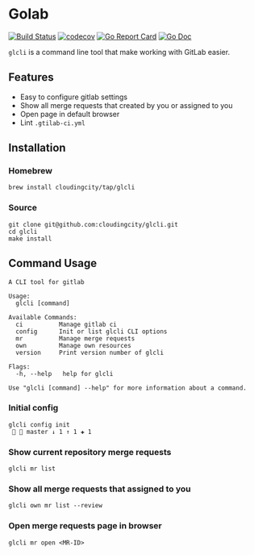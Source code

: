 # Golab

[![Build Status](https://travis-ci.com/cloudingcity/glcli.svg?branch=master)](https://travis-ci.com/cloudingcity/glcli)
[![codecov](https://codecov.io/gh/cloudingcity/glcli/branch/master/graph/badge.svg)](https://codecov.io/gh/cloudingcity/glcli)
[![Go Report Card](https://goreportcard.com/badge/github.com/alekseiapa/glcli)](https://goreportcard.com/report/github.com/alekseiapa/glcli)
[![Go Doc](https://img.shields.io/badge/godoc-reference-blue.svg?style=flat)](http://godoc.org/github.com/alekseiapa/glcli)

`glcli` is a command line tool that make working with GitLab easier.

## Features

- Easy to configure gitlab settings
- Show all merge requests that created by you or assigned to you
- Open page in default browser
- Lint `.gtilab-ci.yml`

## Installation

### Homebrew

```shell script
brew install cloudingcity/tap/glcli
```

### Source

```shell script
git clone git@github.com:cloudingcity/glcli.git
cd glcli
make install
```

## Command Usage

```
A CLI tool for gitlab

Usage:
  glcli [command]

Available Commands:
  ci          Manage gitlab ci
  config      Init or list glcli CLI options
  mr          Manage merge requests
  own         Manage own resources
  version     Print version number of glcli

Flags:
  -h, --help   help for glcli

Use "glcli [command] --help" for more information about a command.
```

### Initial config

```shell script
glcli config init                                                                                                    master ↓ 1 ↑ 1 ✚ 1 
```

### Show current repository merge requests
```shell script
glcli mr list
```

### Show all merge requests that assigned to you
```shell script
glcli own mr list --review
```

### Open merge requests page in browser
```shell script
glcli mr open <MR-ID>
```

